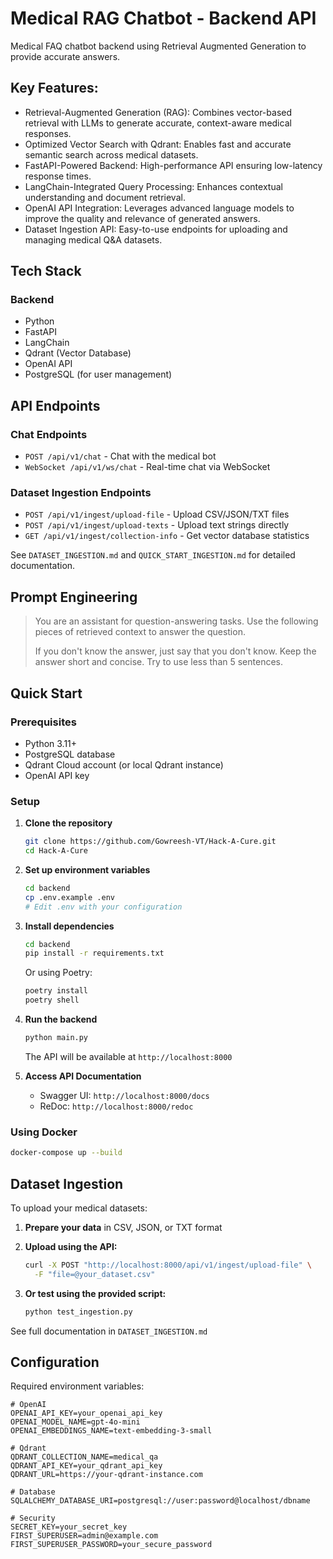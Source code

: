 # Medical RAG Chatbot - Backend API

Medical FAQ chatbot backend using Retrieval Augmented Generation to provide accurate answers.

## Key Features:
- Retrieval-Augmented Generation (RAG): Combines vector-based retrieval with LLMs to generate accurate, context-aware medical responses.
- Optimized Vector Search with Qdrant: Enables fast and accurate semantic search across medical datasets.
- FastAPI-Powered Backend: High-performance API ensuring low-latency response times.
- LangChain-Integrated Query Processing: Enhances contextual understanding and document retrieval.
- OpenAI API Integration: Leverages advanced language models to improve the quality and relevance of generated answers.
- Dataset Ingestion API: Easy-to-use endpoints for uploading and managing medical Q&A datasets.

## Tech Stack

### Backend
- Python
- FastAPI
- LangChain
- Qdrant (Vector Database)
- OpenAI API
- PostgreSQL (for user management)

## API Endpoints

### Chat Endpoints
- `POST /api/v1/chat` - Chat with the medical bot
- `WebSocket /api/v1/ws/chat` - Real-time chat via WebSocket

### Dataset Ingestion Endpoints
- `POST /api/v1/ingest/upload-file` - Upload CSV/JSON/TXT files
- `POST /api/v1/ingest/upload-texts` - Upload text strings directly
- `GET /api/v1/ingest/collection-info` - Get vector database statistics

See `DATASET_INGESTION.md` and `QUICK_START_INGESTION.md` for detailed documentation.

## Prompt Engineering
> You are an assistant for question-answering tasks. Use the following pieces of retrieved context to answer the question. 
>
> If you don't know the answer, just say that you don't know. Keep the answer short and concise. Try to use less than 5 sentences.

## Quick Start

### Prerequisites
- Python 3.11+
- PostgreSQL database
- Qdrant Cloud account (or local Qdrant instance)
- OpenAI API key

### Setup

1. **Clone the repository**
   ```bash
   git clone https://github.com/Gowreesh-VT/Hack-A-Cure.git
   cd Hack-A-Cure
   ```

2. **Set up environment variables**
   ```bash
   cd backend
   cp .env.example .env
   # Edit .env with your configuration
   ```

3. **Install dependencies**
   ```bash
   cd backend
   pip install -r requirements.txt
   ```
   
   Or using Poetry:
   ```bash
   poetry install
   poetry shell
   ```

4. **Run the backend**
   ```bash
   python main.py
   ```
   
   The API will be available at `http://localhost:8000`

5. **Access API Documentation**
   - Swagger UI: `http://localhost:8000/docs`
   - ReDoc: `http://localhost:8000/redoc`

### Using Docker

```bash
docker-compose up --build
```

## Dataset Ingestion

To upload your medical datasets:

1. **Prepare your data** in CSV, JSON, or TXT format
   
2. **Upload using the API:**
   ```bash
   curl -X POST "http://localhost:8000/api/v1/ingest/upload-file" \
     -F "file=@your_dataset.csv"
   ```

3. **Or test using the provided script:**
   ```bash
   python test_ingestion.py
   ```

See full documentation in `DATASET_INGESTION.md`

## Configuration

Required environment variables:

```env
# OpenAI
OPENAI_API_KEY=your_openai_api_key
OPENAI_MODEL_NAME=gpt-4o-mini
OPENAI_EMBEDDINGS_NAME=text-embedding-3-small

# Qdrant
QDRANT_COLLECTION_NAME=medical_qa
QDRANT_API_KEY=your_qdrant_api_key
QDRANT_URL=https://your-qdrant-instance.com

# Database
SQLALCHEMY_DATABASE_URI=postgresql://user:password@localhost/dbname

# Security
SECRET_KEY=your_secret_key
FIRST_SUPERUSER=admin@example.com
FIRST_SUPERUSER_PASSWORD=your_secure_password
```
